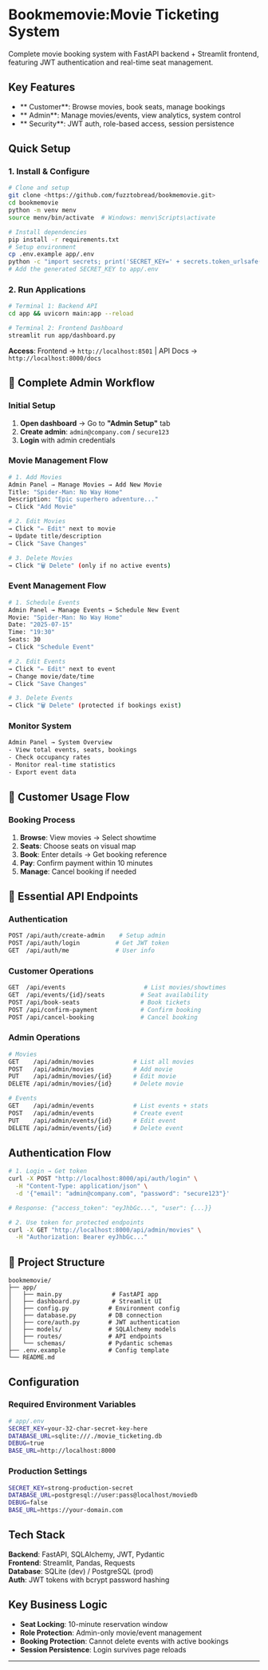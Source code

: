 # Bookmemovie:Movie Ticketing System

Complete movie booking system with FastAPI backend + Streamlit frontend, featuring JWT authentication and real-time seat management.

##  Key Features

- ** Customer**: Browse movies, book seats, manage bookings
- ** Admin**: Manage movies/events, view analytics, system control
- ** Security**: JWT auth, role-based access, session persistence

##  Quick Setup

### 1. Install & Configure
```bash
# Clone and setup
git clone <https://github.com/fuzztobread/bookmemovie.git>
cd bookmemovie
python -m venv menv
source menv/bin/activate  # Windows: menv\Scripts\activate

# Install dependencies
pip install -r requirements.txt
# Setup environment
cp .env.example app/.env
python -c "import secrets; print('SECRET_KEY=' + secrets.token_urlsafe(32))"
# Add the generated SECRET_KEY to app/.env
```

### 2. Run Applications
```bash
# Terminal 1: Backend API
cd app && uvicorn main:app --reload

# Terminal 2: Frontend Dashboard  
streamlit run app/dashboard.py
```

**Access**: Frontend → `http://localhost:8501` | API Docs → `http://localhost:8000/docs`

## 👥 Complete Admin Workflow

### Initial Setup
1. **Open dashboard** → Go to **"Admin Setup"** tab
2. **Create admin**: `admin@company.com` / `secure123`
3. **Login** with admin credentials

### Movie Management Flow
```bash
# 1. Add Movies
Admin Panel → Manage Movies → Add New Movie
Title: "Spider-Man: No Way Home"
Description: "Epic superhero adventure..."
→ Click "Add Movie"

# 2. Edit Movies  
→ Click "✏️ Edit" next to movie
→ Update title/description
→ Click "Save Changes"

# 3. Delete Movies
→ Click "🗑️ Delete" (only if no active events)
```

### Event Management Flow
```bash
# 1. Schedule Events
Admin Panel → Manage Events → Schedule New Event
Movie: "Spider-Man: No Way Home"
Date: "2025-07-15" 
Time: "19:30"
Seats: 30
→ Click "Schedule Event"

# 2. Edit Events
→ Click "✏️ Edit" next to event
→ Change movie/date/time
→ Click "Save Changes"

# 3. Delete Events  
→ Click "🗑️ Delete" (protected if bookings exist)
```

### Monitor System
```bash
Admin Panel → System Overview
- View total events, seats, bookings
- Check occupancy rates
- Monitor real-time statistics
- Export event data
```

## 🎫 Customer Usage Flow

### Booking Process
1. **Browse**: View movies → Select showtime
2. **Seats**: Choose seats on visual map
3. **Book**: Enter details → Get booking reference
4. **Pay**: Confirm payment within 10 minutes
5. **Manage**: Cancel booking if needed

## 🔌 Essential API Endpoints

### Authentication
```bash
POST /api/auth/create-admin    # Setup admin
POST /api/auth/login          # Get JWT token
GET  /api/auth/me             # User info
```

### Customer Operations
```bash
GET  /api/events                      # List movies/showtimes
GET  /api/events/{id}/seats          # Seat availability
POST /api/book-seats                 # Book tickets
POST /api/confirm-payment            # Confirm booking
POST /api/cancel-booking             # Cancel booking
```

### Admin Operations  
```bash
# Movies
GET    /api/admin/movies           # List all movies
POST   /api/admin/movies           # Add movie
PUT    /api/admin/movies/{id}      # Edit movie
DELETE /api/admin/movies/{id}      # Delete movie

# Events  
GET    /api/admin/events           # List events + stats
POST   /api/admin/events           # Create event
PUT    /api/admin/events/{id}      # Edit event
DELETE /api/admin/events/{id}      # Delete event
```

##  Authentication Flow

```bash
# 1. Login → Get token
curl -X POST "http://localhost:8000/api/auth/login" \
  -H "Content-Type: application/json" \
  -d '{"email": "admin@company.com", "password": "secure123"}'

# Response: {"access_token": "eyJhbGc...", "user": {...}}

# 2. Use token for protected endpoints
curl -X GET "http://localhost:8000/api/admin/movies" \
  -H "Authorization: Bearer eyJhbGc..."
```

## 📁 Project Structure

```
bookmemovie/
├── app/
│   ├── main.py              # FastAPI app
│   ├── dashboard.py         # Streamlit UI
│   ├── config.py           # Environment config
│   ├── database.py         # DB connection
│   ├── core/auth.py        # JWT authentication
│   ├── models/             # SQLAlchemy models
│   ├── routes/             # API endpoints
│   └── schemas/            # Pydantic schemas
├── .env.example            # Config template
└── README.md
```

##  Configuration

### Required Environment Variables
```bash
# app/.env
SECRET_KEY=your-32-char-secret-key-here
DATABASE_URL=sqlite:///./movie_ticketing.db
DEBUG=true
BASE_URL=http://localhost:8000
```

### Production Settings
```bash
SECRET_KEY=strong-production-secret
DATABASE_URL=postgresql://user:pass@localhost/moviedb
DEBUG=false
BASE_URL=https://your-domain.com
```

##  Tech Stack

**Backend**: FastAPI, SQLAlchemy, JWT, Pydantic  
**Frontend**: Streamlit, Pandas, Requests  
**Database**: SQLite (dev) / PostgreSQL (prod)  
**Auth**: JWT tokens with bcrypt password hashing

##  Key Business Logic

- **Seat Locking**: 10-minute reservation window
- **Role Protection**: Admin-only movie/event management  
- **Booking Protection**: Cannot delete events with active bookings
- **Session Persistence**: Login survives page reloads

---


